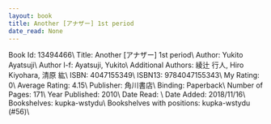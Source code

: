 ```yaml
---
layout: book
title: Another [アナザー] 1st period
date_read: None
---
```


Book Id: 13494466\ 
Title: Another [アナザー] 1st period\ 
Author: Yukito Ayatsuji\ 
Author l-f: Ayatsuji, Yukito\ 
Additional Authors: 綾辻 行人, Hiro Kiyohara, 清原 紘\ 
ISBN: 4047155349\ 
ISBN13: 9784047155343\ 
My Rating: 0\ 
Average Rating: 4.15\ 
Publisher: 角川書店\ 
Binding: Paperback\ 
Number of Pages: 171\ 
Year Published: 2010\ 
Date Read: \ 
Date Added: 2018/11/16\ 
Bookshelves: kupka-wstydu\ 
Bookshelves with positions: kupka-wstydu (#56)\ 

